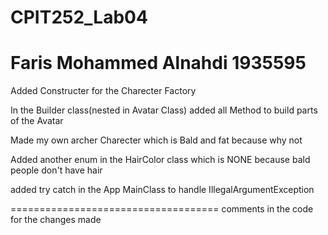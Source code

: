 # CPIT252_Lab04
Faris Mohammed Alnahdi
1935595
====================================

Added Constructer for the Charecter Factory

In the Builder class(nested in Avatar Class) added all Method to build parts of the Avatar

Made my own archer Charecter which is Bald and fat because why not

Added another enum in the HairColor class which is NONE because bald people don't have hair

added try catch in the App MainClass to handle IllegalArgumentException 

====================================
comments in the code for the changes made 
